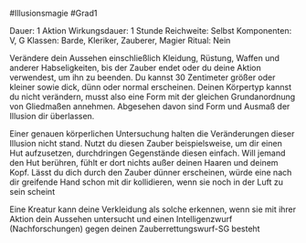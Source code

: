 #Illusionsmagie #Grad1

Dauer: 1 Aktion
Wirkungsdauer: 1 Stunde
Reichweite: Selbst
Komponenten: V, G
Klassen: Barde, Kleriker, Zauberer, Magier
Ritual: Nein

Verändere dein Aussehen einschließlich Kleidung, Rüstung, Waffen und anderer Habseligkeiten, bis der Zauber endet oder du deine Aktion verwendest, um ihn zu beenden. Du kannst 30 Zentimeter größer oder kleiner sowie dick, dünn oder normal erscheinen. Deinen Körpertyp kannst du nicht verändern, musst also eine Form mit der gleichen Grundanordnung von Gliedmaßen annehmen. Abgesehen davon sind Form und Ausmaß der Illusion dir überlassen.

Einer genauen körperlichen Untersuchung halten die Veränderungen dieser Illusion nicht stand. Nutzt du diesen Zauber beispielsweise, um dir einen Hut aufzusetzen, durchdringen Gegenstände diesen einfach. Will jemand den Hut berühren, fühlt er dort nichts außer deinen Haaren und deinem Kopf. Lässt du dich durch den Zauber dünner erscheinen, würde eine nach dir greifende Hand schon mit dir kollidieren, wenn sie noch in der Luft zu sein scheint

Eine Kreatur kann deine Verkleidung als solche erkennen, wenn sie mit ihrer Aktion dein Aussehen untersucht und einen Intelligenzwurf (Nachforschungen) gegen deinen Zauberrettungswurf-SG besteht